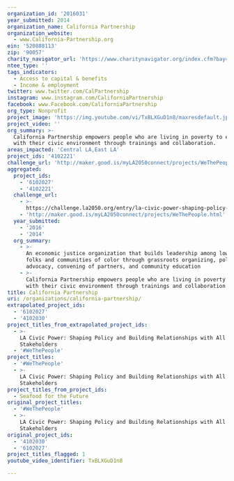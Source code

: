 ```yaml
---
organization_id: '2016031'
year_submitted: 2014
organization_name: California Partnership
organization_website:
  - www.California-Partnership.org
ein: '520888113'
zip: '90057'
charity_navigator_url: 'https://www.charitynavigator.org/index.cfm?bay=search.profile&ein=520888113'
ntee_type: ''
tags_indicators:
  - Access to capital & benefits
  - Income & employment
twitter: www.twitter.com/CalPartnership
instagram: www.instagram.com/CaliforniaPartnership
facebook: www.Facebook.com/CaliforniaPartnership
org_type: Nonprofit
project_image: 'https://img.youtube.com/vi/TxBLXGuD1n8/maxresdefault.jpg'
project_video: ''
org_summary: >-
  California Partnership empowers people who are living in poverty to engage
  with their civic environment through trainings and collaboration.
areas_impacted: 'Central LA,East LA'
project_ids: '4102221'
challenge_url: 'http://maker.good.is/myLA2050connect/projects/WeThePeople.html'
aggregated:
  project_ids:
    - '6102027'
    - '4102221'
  challenge_url:
    - >-
      https://challenge.la2050.org/entry/la-civic-power-shaping-policy-and-building-relationships-with-all-stakeholders
    - 'http://maker.good.is/myLA2050connect/projects/WeThePeople.html'
  year_submitted:
    - '2016'
    - '2014'
  org_summary:
    - >-
      An economic justice organization that builds leadership among low-income
      folks and communities of color through grassroots organizing, policy
      advocacy, convening of partners, and community education
    - >-
      California Partnership empowers people who are living in poverty to engage
      with their civic environment through trainings and collaboration.
title: California Partnership
uri: /organizations/california-partnership/
extrapolated_project_ids:
  - '6102027'
  - '4102030'
project_titles_from_extrapolated_project_ids:
  - >-
    LA Civic Power: Shaping Policy and Building Relationships with All
    Stakeholders
  - '#WeThePeople'
project_titles:
  - '#WeThePeople'
  - >-
    LA Civic Power: Shaping Policy and Building Relationships with All
    Stakeholders
project_titles_from_project_ids:
  - Seafood for the Future
original_project_titles:
  - '#WeThePeople'
  - >-
    LA Civic Power: Shaping Policy and Building Relationships with All
    Stakeholders
original_project_ids:
  - '4102030'
  - '6102027'
project_titles_flagged: 1
youtube_video_identifier: TxBLXGuD1n8

---
```

